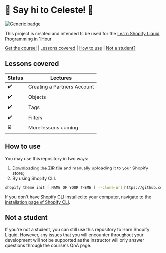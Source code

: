 # :wave: Say hi to Celeste! :wave:

[![Generic badge](https://img.shields.io/badge/course%20available%3F-no-red.svg)](https://shields.io/)

This project is created and intended to be used for the [Learn Shopify Liquid Programming in 1 Hour](https://weeklyhow.com/courses/)


[Get the course!](https://weeklyhow.com/) | [Lessons covered](#lessons-covered) |
[How to use](#how-to-use) | [Not a student?](#not-a-student)

## Lessons covered

Status | Lectures
------------ | -------------
:heavy_check_mark: | Creating a Partners Account
:heavy_check_mark: | Objects
:heavy_check_mark: | Tags
:heavy_check_mark: | Filters
:hourglass: | More lessons coming

## How to use

You may use this repository in two ways:
1. [Downloading the ZIP file](https://weeklyhow.com/downloads/02-10-22/Celeste-Theme.zip) and manually uploading it to your Shopify store;
2. By using Shopify CLI.
```sh
shopify theme init [ NAME OF YOUR THEME ] --clone-url https://github.com/polidario/Celeste
```

If you don't have Shopify CLI installed to your computer, navigate to the [installation page of Shopify CLI](https://shopify.dev/themes/tools/cli/installation).

## Not a student

If you're not a student, you can still use this repository to learn Shopify Liquid. However, any issues that you will encounter throughout your development will not be supported as the instructor will only answer questions through the course's QnA page.
